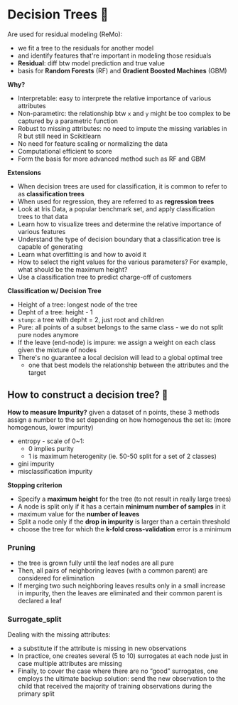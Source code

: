 # Decision Trees 🌳
Are used for residual modeling (ReMo): 
- we fit a tree to the residuals for another model 
- and identify features that're important in modeling those residuals 
- **Residual**: diff btw model prediction and true value 
- basis for **Random Forests** (RF) and **Gradient Boosted Machines** (GBM)

**Why?**
- Interpretable: easy to interprete the relative importance of various attributes
- Non-parametirc: the relationship btw `x` and `y` might be too complex to be captured by a parametric function
- Robust to missing attributes: no need to impute the missing variables in R but still need in Scikitlearn
- No need for feature scaling or normalizing the data
- Computational efficient to score
- Form the basis for more advanced method such as RF and GBM

**Extensions**
- When decision trees are used for classification, it is common to refer to as **classification trees**
- When used for regression, they are referred to as **regression trees**
- Look at Iris Data, a popular benchmark set, and apply classification trees to that data
- Learn how to visualize trees and determine the relative importance of various features
- Understand the type of decision boundary that a classification tree is capable of generating
- Learn what overfitting is and how to avoid it
- How to select the right values for the various parameters? For example, what should be the maximum height?
- Use a classification tree to predict charge-off of customers

**Classification w/ Decision Tree**
- Height of a tree: longest node of the tree
- Depht of a tree: height - 1
- `stump`: a tree with depht = 2, just root and children
- Pure: all points of a subset belongs to the same class - we do not split pure nodes anymore
- If the leave (end-node) is impure: we assign a weight on each class given the mixture of nodes 
- There's no guarantee a local decision will lead to a global optimal tree
  - one that best models the relationship between the attributes and the target

## How to construct a decision tree? 🎋
**How to measure Impurity?** given a dataset of n points, these 3 methods assign a number to the set depending on how homogenous the set is: (more homogenous, lower impurity) 
- entropy - scale of 0~1:
  - 0 implies purity
  - 1 is maximum heterogenity (ie. 50-50 split for a set of 2 classes)
- gini impurity
- misclassification impurity 

**Stopping criterion**
- Specify a **maximum height** for the tree (to not result in really large trees)
- A node is split only if it has a certain **minimum number of samples** in it
- maximum value for the **number of leaves**
- Split a node only if the **drop in impurity** is larger than a certain threshold
- choose the tree for which the **k-fold cross-validation** error is a minimum

### Pruning
- the tree is grown fully until the leaf nodes are all pure
- Then, all pairs of neighboring leaves (with a common parent) are considered for elimination
- If merging two such neighboring leaves results only in a small increase in impurity, then the leaves are eliminated and their common parent is declared a leaf

### Surrogate_split
Dealing with the missing attributes:
- a substitute if the attribute is missing in new observations
- In practice, one creates several (5 to 10) surrogates at each node just in case multiple attributes are missing
- Finally, to cover the case where there are no “good” surrogates, one employs the ultimate backup solution: send the new observation to the child that received the majority of training observations during the primary split

